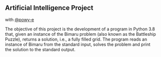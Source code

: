 ## Artificial Intelligence Project
with [@powy-e](https://www.github.com/powy-e)

The objective of this project is the development of a program in Python 3.8 that, given an instance of the Bimaru problem (also known as the Battleship Puzzle), returns a solution, i.e., a fully filled grid. 
The program reads an instance of Bimaru from the standard input, solves the problem and print the solution to the standard output.
